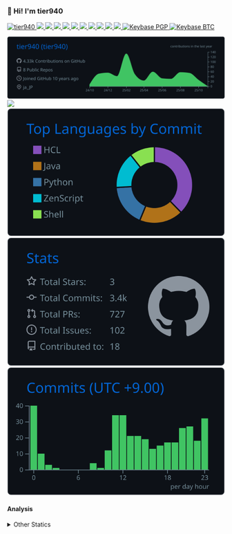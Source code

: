 ### 👋 Hi! I'm tier940

<p align="left"> 
  <a href="https://github.com/tier940/tier940/">
    <img src="https://komarev.com/ghpvc/?username=tier940" alt="tier940" />
  </a>
  <a href="http://twitter.com/tier940">
    <img height="20" src="https://img.shields.io/twitter/follow/tier940?label=Twitter&logo=twitter&style=flat" />
  </a>
  <a href="https://github.com/tier940">
    <img height="20" src="https://img.shields.io/github/followers/tier940?label=follow&logo=github&style=flat" />
  </a>
  <a href="https://www.reddit.com/user/tier940">
    <img height="20" src="https://img.shields.io/reddit/user-karma/combined/tier940?label=Reddit&logo=reddit&style=flat" />
  </a>
  <a href="https://stackoverflow.com/users/17317833/tier940">
    <img height="20" src="https://img.shields.io/stackexchange/stackoverflow/r/17317833?label=StackOverflow&logo=stack-overflow&style=flat" />
  </a>
  <a href="https://zenn.dev/tier940">
    <img height="20" src="https://zenn.badge.nikaera.com/s/tier940/likes" />
  </a>
  <a href="https://zenn.dev/tier940">
    <img height="20" src="https://zenn.badge.nikaera.com/s/tier940/followers" />
  </a>
  <a href="https://zenn.dev/tier940">
    <img height="20" src="https://zenn.badge.nikaera.com/s/tier940/articles" />
  </a>
  <a href="http://qiita.com/tier940">
    <img height="20" src="https://qiita-badge.apiapi.app/s/tier940/posts.svg" />
  </a>
  <a href="http://qiita.com/tier940">
    <img height="20" src="https://qiita-badge.apiapi.app/s/tier940/contributions.svg" />
  </a>
  <a href="https://github.com/tier940/tier940/">
    <img height="20" src="https://github.com/tier940/tier940/actions/workflows/main.yml/badge.svg" />
  </a>
  <a href="https://keybase.io/tier940">
    <img alt="Keybase PGP" src="https://img.shields.io/keybase/pgp/tier940">
  </a>
  <a href="https://keybase.io/tier940">
    <img alt="Keybase BTC" src="https://img.shields.io/keybase/btc/tier940">
  </a>
</p>

[![](https://raw.githubusercontent.com/tier940/tier940/main/profile-summary-card-output/github_dark/0-profile-details.svg)](https://github.com/vn7n24fzkq/github-profile-summary-cards)
[![](https://raw.githubusercontent.com/tier940/tier940/main/profile-summary-card-output/github_dark/1-repos-per-language.svg)](https://github.com/vn7n24fzkq/github-profile-summary-cards) [![](https://raw.githubusercontent.com/tier940/tier940/main/profile-summary-card-output/github_dark/2-most-commit-language.svg)](https://github.com/vn7n24fzkq/github-profile-summary-cards)
[![](https://raw.githubusercontent.com/tier940/tier940/main/profile-summary-card-output/github_dark/3-stats.svg)](https://github.com/vn7n24fzkq/github-profile-summary-cards) [![](https://raw.githubusercontent.com/tier940/tier940/main/profile-summary-card-output/github_dark/4-productive-time.svg)](https://github.com/vn7n24fzkq/github-profile-summary-cards)


#### Analysis
<!-- <img height="150" src="https://github.com/tier940/tier940/blob/master/images/stat.svg" alt="Alternative Text"/> -->

<details>
  <summary>Other Statics</summary>
  <!--START_SECTION:waka-->
![Code Time](http://img.shields.io/badge/Code%20Time-5%2C449%20hrs%2021%20mins-blue)

**🐱 My GitHub Data** 

> 📦 47.5 kB Used in GitHub's Storage 
 > 
> 💼 Opted to Hire
 > 
> 📜 13 Public Repositories 
 > 
> 🔑 6 Private Repositories 
 > 
**I'm an Early 🐤** 

```text
🌞 Morning                2705 commits        ████░░░░░░░░░░░░░░░░░░░░░   16.20 % 
🌆 Daytime                6077 commits        █████████░░░░░░░░░░░░░░░░   36.40 % 
🌃 Evening                6199 commits        █████████░░░░░░░░░░░░░░░░   37.13 % 
🌙 Night                  1714 commits        ███░░░░░░░░░░░░░░░░░░░░░░   10.27 % 
```
📅 **I'm Most Productive on Saturday** 

```text
Monday                   1803 commits        ███░░░░░░░░░░░░░░░░░░░░░░   10.80 % 
Tuesday                  2580 commits        ████░░░░░░░░░░░░░░░░░░░░░   15.45 % 
Wednesday                2005 commits        ███░░░░░░░░░░░░░░░░░░░░░░   12.01 % 
Thursday                 1741 commits        ███░░░░░░░░░░░░░░░░░░░░░░   10.43 % 
Friday                   2406 commits        ████░░░░░░░░░░░░░░░░░░░░░   14.41 % 
Saturday                 3200 commits        █████░░░░░░░░░░░░░░░░░░░░   19.17 % 
Sunday                   2960 commits        ████░░░░░░░░░░░░░░░░░░░░░   17.73 % 
```


📊 **This Week I Spent My Time On** 

```text
🕑︎ Time Zone: Asia/Tokyo

💬 Programming Languages: 
Other                    29 hrs 4 mins       ████████████████████░░░░░   78.69 % 
YAML                     3 hrs 38 mins       ██░░░░░░░░░░░░░░░░░░░░░░░   09.87 % 
Markdown                 2 hrs 30 mins       ██░░░░░░░░░░░░░░░░░░░░░░░   06.80 % 
Python                   51 mins             █░░░░░░░░░░░░░░░░░░░░░░░░   02.33 % 
Terraform                23 mins             ░░░░░░░░░░░░░░░░░░░░░░░░░   01.07 % 

🔥 Editors: 
Chrome                   31 hrs 20 mins      █████████████████████░░░░   84.73 % 
VS Code                  5 hrs 38 mins       ████░░░░░░░░░░░░░░░░░░░░░   15.27 % 

💻 Operating System: 
Windows                  31 hrs 2 mins       █████████████████████░░░░   83.99 % 
Linux                    5 hrs 54 mins       ████░░░░░░░░░░░░░░░░░░░░░   16.01 % 
```

**I Mostly Code in Java** 

```text
Java                     13 repos            ████████████░░░░░░░░░░░░░   48.15 % 
HCL                      3 repos             ███░░░░░░░░░░░░░░░░░░░░░░   11.11 % 
ZenScript                3 repos             ███░░░░░░░░░░░░░░░░░░░░░░   11.11 % 
Shell                    2 repos             ██░░░░░░░░░░░░░░░░░░░░░░░   07.41 % 
Python                   1 repo              █░░░░░░░░░░░░░░░░░░░░░░░░   03.70 % 
```



**Timeline**

![Lines of Code chart](https://raw.githubusercontent.com/tier940/tier940/main/assets/bar_graph.png)


 Last Updated on 27/03/2025 01:38:13 UTC
<!--END_SECTION:waka-->
</details>
